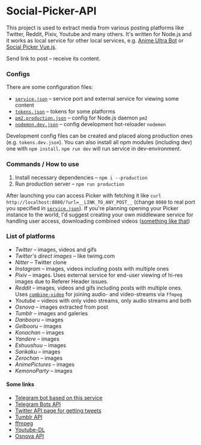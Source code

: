 # Social-Picker-API

This project is used to extract media from various posting platforms like Twitter, Reddit, Pixiv, Youtube and many others. It's written for Node.js and it works as local service for other local services, e.g. [Anime Ultra Bot](https://github.com/serguun42/Anime-Ultra-Bot) or [Social Picker Vue.js](https://github.com/serguun42/Social-Picker-Vue).

Send link to post – receive its content.

### Configs

There are some configuration files:

-   [`service.json`](./config/service.json) – service port and external service for viewing some content
-   [`tokens.json`](./config/tokens.json) – tokens for some platforms
-   [`pm2.production.json`](./config/pm2.production.json) – config for Node.js daemon `pm2`
-   [`nodemon.dev.json`](./config/nodemon.dev.json) – config development hot-reloader `nodemon`

Development config files can be created and placed along production ones (e.g. `tokens.dev.json`). You can also install all npm modules (including dev) one with `npm install`. `npm run dev` will run service in dev-environment.

### Commands / How to use

1. Install necessary dependencies – `npm i --production`
2. Run production server – `npm run production`

After launching you can access Picker with fetching it like `curl http://localhost:8080/?url=__LINK_TO_ANY_POST__` (change `8080` to real port you specified in [`service.json`](./config/service.json)). If you're planning opening your Picker instance to the world, I'd suggest creating your own middleware service for handling user access, downloading combined videos ([something like that](https://social.serguun42.ru/docs/redoc.html))

### List of platforms

-   _Twitter_ – images, videos and gifs
-   _Twitter's direct images_ – like twimg.com
-   _Nitter_ – Twitter clone
-   _Instagram_ – images, videos including posts with multiple ones
-   _Pixiv_ – images. Uses external service for end-user viewing of hi-res images due to Referer Header issues.
-   _Reddit_ – images, videos and gifs including posts with multiple ones. Uses [`combine-video`](./util/combine-video.js) for joining audio- and video-streams via `ffmpeg`
-   _Youtube_ – videos with only video streams, only audio streams and both
-   _Osnova_ – images extracted from post
-   _Tumblr_ – images and galeries
-   _Danbooru_ – images
-   _Gelbooru_ – images
-   _Konachan_ – images
-   _Yandere_ – images
-   _Eshuushuu_ – images
-   _Sankaku_ – images
-   _Zerochan_ – images
-   _AnimePictures_ – images
-   _KemonoParty_ – images

#### Some links

-   [Telegram bot based on this service](https://github.com/serguun42/Anime-Ultra-Bot)
-   [Telegram Bots API](https://core.telegram.org/bots/api)
-   [Twitter API page for getting tweets](https://developer.twitter.com/en/docs/twitter-api/tweets/lookup/api-reference/get-tweets-id)
-   [Tumblr API](https://www.tumblr.com/docs/en/api/v2)
-   [ffmpeg](https://ffmpeg.org/ffmpeg.html)
-   [Youtube-DL](https://github.com/ytdl-org/youtube-dl)
-   [Osnova API](https://cmtt-ru.github.io/osnova-api/)
